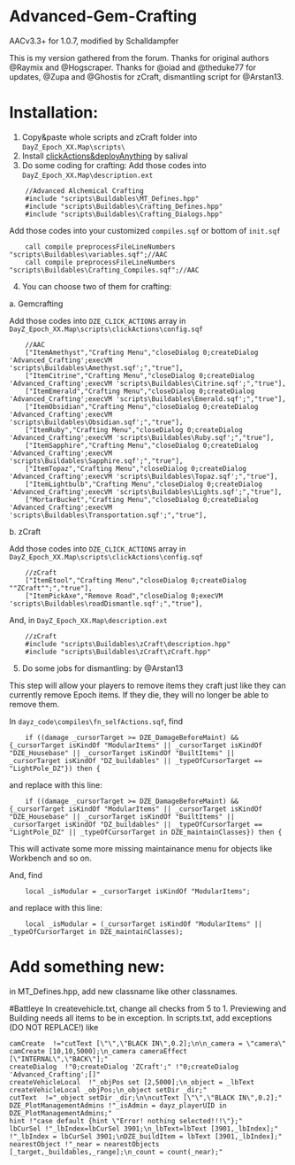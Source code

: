 # Advanced-Gem-Crafting
AACv3.3+ for 1.0.7, modified by Schalldampfer

This is my version gathered from the forum.
Thanks for original authors @Raymix and @Hogscraper.
Thanks for @oiad and @theduke77 for updates, @Zupa and @Ghostis for zCraft, dismantling script for @Arstan13.

# Installation:
1. Copy&paste whole scripts and zCraft folder into `DayZ_Epoch_XX.Map\scripts\`
2. Install [clickActions&deployAnything](https://github.com/oiad/deployAnything) by salival
3. Do some coding for crafting:
Add those codes into `DayZ_Epoch_XX.Map\description.ext`
```sqf
	//Advanced Alchemical Crafting
	#include "scripts\Buildables\MT_Defines.hpp"
	#include "scripts\Buildables\Crafting_Defines.hpp"
	#include "scripts\Buildables\Crafting_Dialogs.hpp"
```
Add those codes into your customized `compiles.sqf` or bottom of `init.sqf`
```sqf
	call compile preprocessFileLineNumbers "scripts\Buildables\variables.sqf";//AAC
	call compile preprocessFileLineNumbers "scripts\Buildables\Crafting_Compiles.sqf";//AAC
```
4. You can choose two of them for crafting:

a. Gemcrafting

Add those codes into `DZE_CLICK_ACTIONS` array in `DayZ_Epoch_XX.Map\scripts\clickActions\config.sqf`
```sqf
	//AAC
	["ItemAmethyst","Crafting Menu","closeDialog 0;createDialog 'Advanced_Crafting';execVM 'scripts\Buildables\Amethyst.sqf';","true"],
	["ItemCitrine","Crafting Menu","closeDialog 0;createDialog 'Advanced_Crafting';execVM 'scripts\Buildables\Citrine.sqf';","true"],
	["ItemEmerald","Crafting Menu","closeDialog 0;createDialog 'Advanced_Crafting';execVM 'scripts\Buildables\Emerald.sqf';","true"],
	["ItemObsidian","Crafting Menu","closeDialog 0;createDialog 'Advanced_Crafting';execVM 'scripts\Buildables\Obsidian.sqf';","true"],
	["ItemRuby","Crafting Menu","closeDialog 0;createDialog 'Advanced_Crafting';execVM 'scripts\Buildables\Ruby.sqf';","true"],
	["ItemSapphire","Crafting Menu","closeDialog 0;createDialog 'Advanced_Crafting';execVM 'scripts\Buildables\Sapphire.sqf';","true"],
	["ItemTopaz","Crafting Menu","closeDialog 0;createDialog 'Advanced_Crafting';execVM 'scripts\Buildables\Topaz.sqf';","true"],
	["ItemLightbulb","Crafting Menu","closeDialog 0;createDialog 'Advanced_Crafting';execVM 'scripts\Buildables\Lights.sqf';","true"],
	["MortarBucket","Crafting Menu","closeDialog 0;createDialog 'Advanced_Crafting';execVM 'scripts\Buildables\Transportation.sqf';","true"],
```

b. zCraft

Add those codes into `DZE_CLICK_ACTIONS` array in `DayZ_Epoch_XX.Map\scripts\clickActions\config.sqf`
```sqf
	//zCraft
	["ItemEtool","Crafting Menu","closeDialog 0;createDialog ""ZCraft"";","true"],
	["ItemPickAxe","Remove Road","closeDialog 0;execVM 'scripts\Buildables\roadDismantle.sqf';","true"],
```
And, in `DayZ_Epoch_XX.Map\description.ext`
```sqf
	//zCraft
	#include "scripts\Buildables\zCraft\description.hpp"
	#include "scripts\Buildables\zCraft\zCraft.hpp"
```
5. Do some jobs for dismantling: by @Arstan13

This step will allow your players to remove items they craft just like they can currently remove Epoch items. If they die, they will no longer be able to remove them. 

In `dayz_code\compiles\fn_selfActions.sqf`, find 
```sqf
    if ((damage _cursorTarget >= DZE_DamageBeforeMaint) && {_cursorTarget isKindOf "ModularItems" || _cursorTarget isKindOf "DZE_Housebase" || _cursorTarget isKindOf "BuiltItems" || _cursorTarget isKindOf "DZ_buildables" || _typeOfCursorTarget == "LightPole_DZ"}) then {
```
and replace with this line:
```sqf
    if ((damage _cursorTarget >= DZE_DamageBeforeMaint) && {_cursorTarget isKindOf "ModularItems" || _cursorTarget isKindOf "DZE_Housebase" || _cursorTarget isKindOf "BuiltItems" || _cursorTarget isKindOf "DZ_buildables" || _typeOfCursorTarget == "LightPole_DZ" || _typeOfCursorTarget in DZE_maintainClasses}) then {
```
This will activate some more missing maintainance menu for objects like Workbench and so on.

And, find 
```sqf
	local _isModular = _cursorTarget isKindOf "ModularItems";
```
and replace with this line:
```sqf
	local _isModular = (_cursorTarget isKindOf "ModularItems" || _typeOfCursorTarget in DZE_maintainClasses);
```

# Add something new:
in MT_Defines.hpp, add new classname like other classnames.

#Battleye
In createvehicle.txt, change all checks from 5 to 1. Previewing and Building needs all items to be in exception.
In scripts.txt, add exceptions (DO NOT REPLACE!) like
```
camCreate  !="cutText [\"\",\"BLACK IN\",0.2];\n\n_camera = \"camera\" camCreate [10,10,5000];\n_camera cameraEffect [\"INTERNAL\",\"BACK\"];"
createDialog  !"0;createDialog 'ZCraft';" !"0;createDialog 'Advanced_Crafting';[]"
createVehicleLocal  !"_objPos set [2,5000];\n_object = _lbText createVehicleLocal _objPos;\n_object setDir _dir;"
cutText  !="_object setDir _dir;\n\ncutText [\"\",\"BLACK IN\",0.2];"
DZE_PlotManagementAdmins !"_isAdmin = dayz_playerUID in DZE_PlotManagementAdmins;"
hint !"case default {hint \"Error! nothing selected!!!\"};"
lbCurSel !"_lbIndex=lbCurSel 3901;\n_lbText=lbText [3901,_lbIndex];" !"_lbIndex = lbCurSel 3901;\nDZE_buildItem = lbText [3901,_lbIndex];"
nearestObject !"_near = nearestObjects [_target,_buildables,_range];\n_count = count(_near);"
```